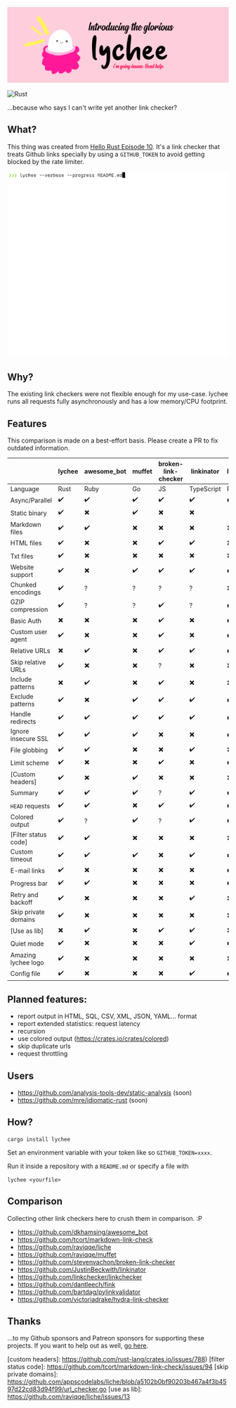 ![lychee](assets/banner.png)

![Rust](https://github.com/hello-rust/lychee/workflows/Rust/badge.svg)

...because who says I can't write yet another link checker?

## What?

This thing was created from [Hello Rust Episode
10](https://hello-rust.show/10/). It's a link checker that treats Github links
specially by using a `GITHUB_TOKEN` to avoid getting blocked by the rate
limiter.

![Lychee demo](./assets/lychee.gif)

## Why?

The existing link checkers were not flexible enough for my use-case. lychee
runs all requests fully asynchronously and has a low memory/CPU footprint.

## Features

This comparison is made on a best-effort basis. Please create a PR to fix outdated information.

|                      | lychee | awesome_bot | muffet | broken-link-checker | linkinator | linkchecker | markdown-link-check | fink |
| -------------------- | ------ | ----------- | ------ | ------------------- | ---------- | ----------- | ------------------- | ---- |
| Language             | Rust   | Ruby        | Go     | JS                  | TypeScript | Python      | JS                  | PHP  |
| Async/Parallel       | ✔️     | ✔️          | ✔️     | ✔️                  | ✔️         | ✔️          | ✔️                  | ✔️   |
| Static binary        | ✔️     | ✖️          | ✔️     | ✖️                  | ✖️         | ️ ✖️        | ✖️                  | ✖️   |
| Markdown files       | ✔️     | ✔️          | ✖️     | ✖️                  | ✖️         | ✖️          | ️ ✔️                | ✖️   |
| HTML files           | ✔️     | ✖️          | ✖️     | ✔️                  | ✔️         | ✖️          | ✖️                  | ✖️   |
| Txt files            | ✔️     | ✖️          | ✖️     | ✖️                  | ✖️         | ✖️          | ✖️                  | ✖️   |
| Website support      | ✔️     | ✖️          | ✔️     | ✔️                  | ✔️         | ✔️          | ✖️                  | ✔️   |
| Chunked encodings    | ✔️     | ?           | ?      | ?                   | ?          | ✖️          | ✔️                  | ✔️   |
| GZIP compression     | ✔️     | ?           | ?      | ✔️                  | ?          | ✔️          | ?                   | ✖️   |
| Basic Auth           | ✖️     | ✖️          | ✖️     | ✔️                  | ✖️         | ✔️          | ✖️                  | ✖️   |
| Custom user agent    | ✔️     | ✖️          | ✖️     | ✔️                  | ✖️         | ✔️          | ✖️                  | ✖️   |
| Relative URLs        | ✖️     | ✔️          | ✖️     | ✔️                  | ✔️         | ✔️          | ✔️                  | ✔️   |
| Skip relative URLs   | ✔️     | ✖️          | ✖️     | ?                   | ✖️         | ✖️          | ✖️                  | ✖️   |
| Include patterns     | ✖️     | ✔️          | ✖️     | ✔️                  | ✖️         | ✖️          | ✖️                  | ✖️   |
| Exclude patterns     | ✔️     | ✖️          | ✔️     | ✔️                  | ✔️         | ✔️          | ✔️                  | ✔️   |
| Handle redirects     | ✔️     | ✔️          | ✔️     | ✔️                  | ✔️         | ✔️          | ✔️                  | ✔️   |
| Ignore insecure SSL  | ✔️     | ✔️          | ✔️     | ✖️                  | ✖️         | ✔️          | ✖️                  | ✔️   |
| File globbing        | ✔️     | ✔️          | ✖️     | ✖️                  | ✔️         | ✖️          | ✔️                  | ✖️   |
| Limit scheme         | ✔️     | ✖️          | ✖️     | ✔️                  | ✖️         | ✔️          | ✖️                  | ✖️   |
| [Custom headers]     | ✔️     | ✖️          | ✔️     | ✖️                  | ✖️         | ✖️          | ✔️                  | ✔️   |
| Summary              | ✔️     | ✔️          | ✔️     | ?                   | ✔️         | ✔️          | ✖️                  | ✔️   |
| `HEAD` requests      | ✔️     | ✔️          | ✖️     | ✔️                  | ✔️         | ✔️          | ✖️                  | ✖️   |
| Colored output       | ✔️     | ?           | ✔️     | ?                   | ✔️         | ✔️          | ✖️                  | ✔️   |
| [Filter status code] | ✔️     | ✔️          | ✖️     | ✖️                  | ✖️         | ✖️          | ✔️                  | ✖️   |
| Custom timeout       | ✔️     | ✔️          | ✔️     | ✖️                  | ✔️         | ✔️          | ✖️                  | ✔️   |
| E-mail links         | ✔️     | ✖️          | ✖️     | ✖️                  | ✖️         | ✔️          | ✖️                  | ✖️   |
| Progress bar         | ✔️     | ✔️          | ✖️     | ✖️                  | ✖️         | ✔️          | ✔️                  | ✔️   |
| Retry and backoff    | ✔️     | ✖️          | ✖️     | ✖️                  | ✔️         | ✖️          | ✔️                  | ✖️   |
| Skip private domains | ✔️     | ✖️          | ✖️     | ✖️                  | ✖️         | ✖️          | ✖️                  | ✖️   |
| [Use as lib]         | ✖️     | ✔️          | ✖️     | ✔️                  | ✔️         | ✖️          | ✔️                  | ✖️   |
| Quiet mode           | ✔️     | ✖️          | ✖️     | ✖️                  | ✔️         | ✔️          | ✔️                  | ✔️   |
| Amazing lychee logo  | ✔️     | ✖️          | ✖️     | ✖️                  | ✖️         | ✖️          | ✖️                  | ✖️   |
| Config file          | ✔️     | ✖️          | ✖️     | ✖️                  | ✔️         | ✔️          | ✔️                  | ✖️   |

## Planned features:

- report output in HTML, SQL, CSV, XML, JSON, YAML... format
- report extended statistics: request latency
- recursion
- use colored output (https://crates.io/crates/colored)
- skip duplicate urls
- request throttling

## Users

- https://github.com/analysis-tools-dev/static-analysis (soon)
- https://github.com/mre/idiomatic-rust (soon)

## How?

```
cargo install lychee
```

Set an environment variable with your token like so `GITHUB_TOKEN=xxxx`.

Run it inside a repository with a `README.md` or specify a file with

```
lychee <yourfile>
```

## Comparison

Collecting other link checkers here to crush them in comparison. :P

- https://github.com/dkhamsing/awesome_bot
- https://github.com/tcort/markdown-link-check
- https://github.com/raviqqe/liche
- https://github.com/raviqqe/muffet
- https://github.com/stevenvachon/broken-link-checker
- https://github.com/JustinBeckwith/linkinator
- https://github.com/linkchecker/linkchecker
- https://github.com/dantleech/fink
- https://github.com/bartdag/pylinkvalidator
- https://github.com/victoriadrake/hydra-link-checker

## Thanks

...to my Github sponsors and Patreon sponsors for supporting these projects. If
you want to help out as well, [go here](https://github.com/sponsors/mre/).

[custom headers]: https://github.com/rust-lang/crates.io/issues/788)
[filter status code]: https://github.com/tcort/markdown-link-check/issues/94
[skip private domains]: https://github.com/appscodelabs/liche/blob/a5102b0bf90203b467a4f3b4597d22cd83d94f99/url_checker.go
[use as lib]: https://github.com/raviqqe/liche/issues/13
